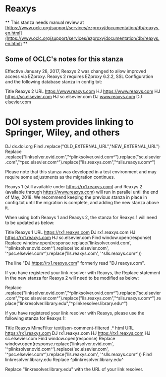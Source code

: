 # Reaxys
** This stanza needs manual review at [https://www.oclc.org/support/services/ezproxy/documentation/db/reaxys.en.html](https://www.oclc.org/support/services/ezproxy/documentation/db/reaxys.en.html) **

## Some of OCLC's notes for this stanza

Effective January 28, 2017, Reaxys 2 was changed to allow improved access via EZproxy. Reaxys 2 requires EZproxy 6.2.2, SSL Configuration and the following database stanza in config.txt:

Title Reaxys 2
 URL https://www.reaxys.com
 HJ https://www.reaxys.com
 HJ https://sc.elsevier.com
 HJ sc.elsevier.com
 DJ www.reaxys.com
 DJ elsevier.com
 # DOI system provides linking to Springer, Wiley, and others
 DJ dx.doi.org
 Find .replace("OLD_EXTERNAL_URL","NEW_EXTERNAL_URL")
 Replace .replace("linksolver.ovid.com","^plinksolver.ovid.com^").replace("sc.elsevier.com","^psc.elsevier.com^").replace("lls.reaxys.com","^slls.reaxys.com^")

Please note that this stanza was developed in a test environment and may require some adjustments as the migration continues.

Reaxys 1 (still available under https://rx1.reaxys.com) and Reaxys 2 (available through https://www.reaxys.com) will run in parallel until the end of May, 2018. We recommend keeping the previous stanza in place in config.txt until the migration is complete, and adding the new stanza above it.

When using both Reaxys 1 and Reaxys 2, the stanza for Reaxys 1 will need to be updated as below:

Title Reaxys 1
 URL https://rx1.reaxys.com
 DJ rx1.reaxys.com
 HJ https://rx1.reaxys.com
 HJ sc.elsevier.com
 Find window.open(response)
 Replace window.open(response.replace('linksolver.ovid.com', '^plinksolver.ovid.com^').replace('sc.elsevier.com', '^psc.elsevier.com^').replace('lls.reaxys.com', '^slls.reaxys.com^'))

The line "DJ https://rx1.reaxys.com" formerly read "DJ reaxys.com".

If you have registered your link resolver with Reaxys, the Replace statement in the new stanza for Reaxys 2 will need to be modified as below:

Replace .replace("linksolver.ovid.com","^plinksolver.ovid.com^").replace("sc.elsevier.com","^psc.elsevier.com^").replace("lls.reaxys.com","^slls.reaxys.com^").replace("linkresolver.library.edu","^plinkresolver.library.edu^")

If you have registered your link resolver with Reaxys, please use the following stanza for Reaxys 1:

Title Reaxys
 MimeFilter text/json-comment-filtered .* html
 URL https://rx1.reaxys.com
 DJ rx1.reaxys.com
 HJ https://rx1.reaxys.com
 HJ sc.elsevier.com
 Find window.open(response)
 Replace window.open(response.replace('linksolver.ovid.com', '^plinksolver.ovid.com^').replace('sc.elsevier.com', '^psc.elsevier.com^').replace('lls.reaxys.com', '^slls.reaxys.com^'))
 Find linkresolver.library.edu
 Replace ^plinkresolver.library.edu^

Replace "linkresolver.library.edu" with the URL of your link resolver.
